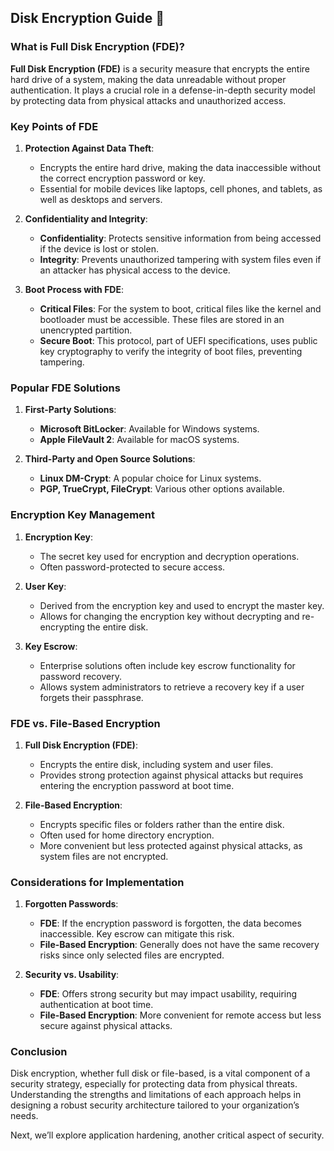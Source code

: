 ## Disk Encryption Guide 🔐

### What is Full Disk Encryption (FDE)?

**Full Disk Encryption (FDE)** is a security measure that encrypts the entire hard drive of a system, making the data unreadable without proper authentication. It plays a crucial role in a defense-in-depth security model by protecting data from physical attacks and unauthorized access.

### Key Points of FDE

1. **Protection Against Data Theft**:
   - Encrypts the entire hard drive, making the data inaccessible without the correct encryption password or key.
   - Essential for mobile devices like laptops, cell phones, and tablets, as well as desktops and servers.

2. **Confidentiality and Integrity**:
   - **Confidentiality**: Protects sensitive information from being accessed if the device is lost or stolen.
   - **Integrity**: Prevents unauthorized tampering with system files even if an attacker has physical access to the device.

3. **Boot Process with FDE**:
   - **Critical Files**: For the system to boot, critical files like the kernel and bootloader must be accessible. These files are stored in an unencrypted partition.
   - **Secure Boot**: This protocol, part of UEFI specifications, uses public key cryptography to verify the integrity of boot files, preventing tampering.

### Popular FDE Solutions

1. **First-Party Solutions**:
   - **Microsoft BitLocker**: Available for Windows systems.
   - **Apple FileVault 2**: Available for macOS systems.

2. **Third-Party and Open Source Solutions**:
   - **Linux DM-Crypt**: A popular choice for Linux systems.
   - **PGP, TrueCrypt, FileCrypt**: Various other options available.

### Encryption Key Management

1. **Encryption Key**:
   - The secret key used for encryption and decryption operations.
   - Often password-protected to secure access.

2. **User Key**:
   - Derived from the encryption key and used to encrypt the master key.
   - Allows for changing the encryption key without decrypting and re-encrypting the entire disk.

3. **Key Escrow**:
   - Enterprise solutions often include key escrow functionality for password recovery.
   - Allows system administrators to retrieve a recovery key if a user forgets their passphrase.

### FDE vs. File-Based Encryption

1. **Full Disk Encryption (FDE)**:
   - Encrypts the entire disk, including system and user files.
   - Provides strong protection against physical attacks but requires entering the encryption password at boot time.

2. **File-Based Encryption**:
   - Encrypts specific files or folders rather than the entire disk.
   - Often used for home directory encryption.
   - More convenient but less protected against physical attacks, as system files are not encrypted.

### Considerations for Implementation

1. **Forgotten Passwords**:
   - **FDE**: If the encryption password is forgotten, the data becomes inaccessible. Key escrow can mitigate this risk.
   - **File-Based Encryption**: Generally does not have the same recovery risks since only selected files are encrypted.

2. **Security vs. Usability**:
   - **FDE**: Offers strong security but may impact usability, requiring authentication at boot time.
   - **File-Based Encryption**: More convenient for remote access but less secure against physical attacks.

### Conclusion

Disk encryption, whether full disk or file-based, is a vital component of a security strategy, especially for protecting data from physical threats. Understanding the strengths and limitations of each approach helps in designing a robust security architecture tailored to your organization’s needs.

Next, we’ll explore application hardening, another critical aspect of security.